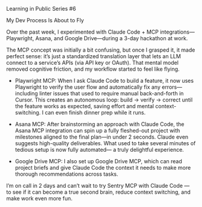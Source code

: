 Learning in Public Series #6

My Dev Process Is About to Fly

Over the past week, I experimented with Claude Code + MCP integrations—Playwright, Asana, and Google Drive—during a 3-day hackathon at work.

The MCP concept was initially a bit confusing, but once I grasped it, it made perfect sense: it’s just a standardized translation layer that lets an LLM connect to a service’s APIs (via API key or OAuth). That mental model removed cognitive friction, and my workflow started to feel like flying.

- Playwright MCP: When I ask Claude Code to build a feature, it now uses Playwright to verify the user flow and automatically fix any errors—including linter issues that used to require manual back-and-forth in Cursor. This creates an autonomous loop: build → verify → correct until the feature works as expected, saving effort and mental context-switching. I can even finish dinner prep while it runs.

- Asana MCP: After brainstorming an approach with Claude Code, the Asana MCP integration can spin up a fully fleshed-out project with milestones aligned to the final plan—in under 2 seconds. Claude even suggests high-quality deliverables. What used to take several minutes of tedious setup is now fully automated—  a truly delightful experience.

- Google Drive MCP: I also set up Google Drive MCP, which can read project briefs and give Claude Code the context it needs to make more thorough recommendations across tasks.

I’m on call in 2 days and can’t wait to try Sentry MCP with Claude Code — to see if it can become a true second brain, reduce context switching, and make work even more fun.